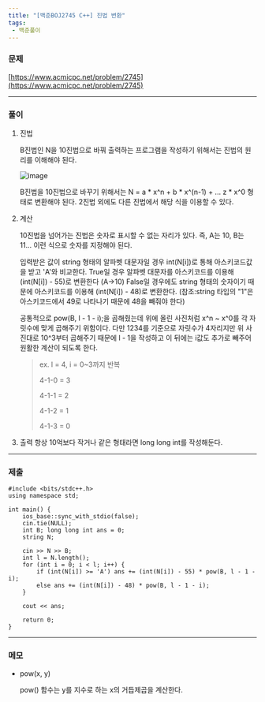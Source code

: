 ```yaml
---
title: "[백준BOJ2745 C++] 진법 변환"
tags:
 - 백준풀이
---
```

### 문제
[https://www.acmicpc.net/problem/2745](https://www.acmicpc.net/problem/2745)

***

### 풀이
1. 진법

   B진법인 N을 10진법으로 바꿔 출력하는 프로그램을 작성하기 위해서는 진법의 원리를 이해해야 된다.

   ![image](https://github.com/doyeonghyun/doyeonghyun.github.io/assets/68155575/962ac05b-7c43-412f-a2c8-c7b6d3c7d1b9)

   B진법을 10진법으로 바꾸기 위해서는 N = a * x^n + b * x^(n-1) + ... z * x^0 형태로 변환해야 된다. 2진법 외에도 다른 진법에서 해당 식을 이용할 수 있다.

2. 계산

   10진법을 넘어가는 진법은 숫자로 표시할 수 없는 자리가 있다.
   즉, A는 10, B는 11... 이런 식으로 숫자를 지정해야 된다.
   
   입력받은 값이 string 형태의 알파벳 대문자일 경우 int(N[i])로 통해 아스키코드값을 받고 'A'와 비교한다.
   True일 경우 알파벳 대문자를 아스키코드를 이용해 (int(N[i]) - 55)로 변환한다 (A→10)
   False일 경우에도 string 형태의 숫자이기 때문에 아스키코드를 이용해 (int(N[i]) - 48)로 변환한다. (참조:string 타입의 "1"은 아스키코드에서 49로 나타나기 때문에 48을 빼줘야 한다)

   공통적으로 pow(B, l - 1 - i);을 곱해줬는데 위에 올린 사진처럼 x^n ~ x^0를 각 자릿수에 맞게 곱해주기 위함이다.
   다만 1234를 기준으로 자릿수가 4자리지만 위 사진대로 10^3부터 곱해주기 때문에 l - 1을 작성하고
   이 뒤에는 i값도 추가로 빼주어 원활한 계산이 되도록 한다.

   > ex. l = 4, i = 0~3까지 반복
   >
   > 4-1-0 = 3
   >
   > 4-1-1 = 2
   >
   > 4-1-2 = 1
   >
   > 4-1-3 = 0

4. 출력
   항상 10억보다 작거나 같은 형태라면 long long int를 작성해둔다.

***

### 제출
```
#include <bits/stdc++.h>
using namespace std;

int main() {
	ios_base::sync_with_stdio(false);
	cin.tie(NULL);
	int B; long long int ans = 0;
	string N;

	cin >> N >> B;
	int l = N.length();
	for (int i = 0; i < l; i++) {
		if (int(N[i]) >= 'A') ans += (int(N[i]) - 55) * pow(B, l - 1 - i);
		else ans += (int(N[i]) - 48) * pow(B, l - 1 - i);
	}

	cout << ans;

	return 0;
}
```

***

### 메모
- pow(x, y)

  pow() 함수는 y를 지수로 하는 x의 거듭제곱을 계산한다.
